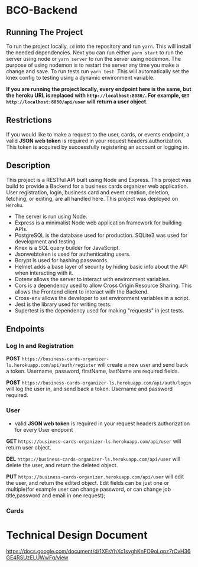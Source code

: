 # BCO-Backend
## Running The Project

To run the project locally, `cd` into the repository and run `yarn`. This will install the needed dependencies. Next you can run either `yarn start` to run the server using node or `yarn server` to run the server using nodemon. The purpose of using nodemon is to restart the server any time you make a change and save. To run tests run `yarn test`. This will automatically set the knex config to testing using a dynamic environment variable.

**If you are running the project locally, every endpoint here is the same, but the heroku URL is replaced with `http://localhost:8080/`. For example, `GET` `http://localhost:8080/api/user` will return a user object.**

## Restrictions

If you would like to make a request to the user, cards, or events endpoint, a valid **JSON web token** is required in your request headers.authorization. This token is acquired by successfully registering an account or logging in.

## Description

This project is a RESTful API built using Node and Express. This project was build to provide a Backend for a business cards organizer web application. User registration, login, business card and event creation, deletion, fetching, or editing, are all handled here. This project was deployed on `Heroku`.

- The server is run using Node.
- Express is a minimalist Node web application framework for building APIs.
- PostgreSQL is the database used for production. SQLite3 was used for development and testing.
- Knex is a SQL query builder for JavaScript.
- Jsonwebtoken is used for authenticating users.
- Bcrypt is used for hashing passwords.
- Helmet adds a base layer of security by hiding basic info about the API when interacting with it.
- Dotenv allows the server to interact with environment variables.
- Cors is a dependency used to allow Cross Origin Resource Sharing. This allows the Frontend client to interact with the Backend.
- Cross-env allows the developer to set environment variables in a script.
- Jest is the library used for writing tests.
- Supertest is the dependency used for making "requests" in jest tests.

## Endpoints

### Log In and Registration

**POST** `https://business-cards-organizer-ls.herokuapp.com/api/auth/register` will create a new user and send back a token. Username, password, firstName, lastName are required fields.

**POST** `https://business-cards-organizer-ls.herokuapp.com/api/auth/login` will log the user in, and send back a token. Username and password required.

### User

- valid **JSON web token** is required in your request headers.authorization for every User endpoint

**GET** `https://business-cards-organizer-ls.herokuapp.com/api/user` will return user object.

**DEL** `https://business-cards-organizer-ls.herokuapp.com/api/user` will delete the user, and return the deleted object.

**PUT** `https://business-cards-organizer.herokuapp.com/api/user` will edit the user, and return the edited object. Edit fields can be just one or multiple(for example user can change password, or can change job title,password and email in one request);

### Cards




# Technical Design Document
https://docs.google.com/document/d/1XEsYhXc1svghKnFO9oLqpz7rCvH36GE4RSUzELUWwFg/view

